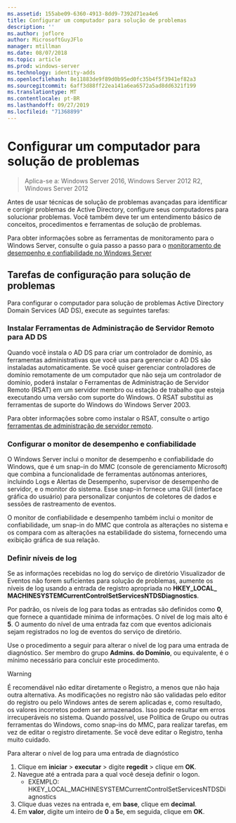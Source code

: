 ```yaml
---
ms.assetid: 155abe09-6360-4913-8dd9-7392d71ea4e6
title: Configurar um computador para solução de problemas
description: ''
ms.author: joflore
author: MicrosoftGuyJFlo
manager: mtillman
ms.date: 08/07/2018
ms.topic: article
ms.prod: windows-server
ms.technology: identity-adds
ms.openlocfilehash: 8e11883de9f89d0b95ed0fc35b4f5f3941ef82a3
ms.sourcegitcommit: 6aff3d88ff22ea141a6ea6572a5ad8dd6321f199
ms.translationtype: MT
ms.contentlocale: pt-BR
ms.lasthandoff: 09/27/2019
ms.locfileid: "71368899"
---
```

# <a name="configuring-a-computer-for-troubleshooting"></a>Configurar um computador para solução de problemas

>Aplica-se a: Windows Server 2016, Windows Server 2012 R2, Windows Server 2012

Antes de usar técnicas de solução de problemas avançadas para identificar e corrigir problemas de Active Directory, configure seus computadores para solucionar problemas. Você também deve ter um entendimento básico de conceitos, procedimentos e ferramentas de solução de problemas.

Para obter informações sobre as ferramentas de monitoramento para o Windows Server, consulte o guia passo a passo para o [monitoramento de desempenho e confiabilidade no Windows Server](https://go.microsoft.com/fwlink/?LinkId=123737)

## <a name="configuration-tasks-for-troubleshooting"></a>Tarefas de configuração para solução de problemas

Para configurar o computador para solução de problemas Active Directory Domain Services (AD DS), execute as seguintes tarefas:

### <a name="install-remote-server-administration-tools-for-ad-ds"></a>Instalar Ferramentas de Administração de Servidor Remoto para AD DS

Quando você instala o AD DS para criar um controlador de domínio, as ferramentas administrativas que você usa para gerenciar o AD DS são instaladas automaticamente. Se você quiser gerenciar controladores de domínio remotamente de um computador que não seja um controlador de domínio, poderá instalar o Ferramentas de Administração de Servidor Remoto (RSAT) em um servidor membro ou estação de trabalho que esteja executando uma versão com suporte do Windows. O RSAT substitui as ferramentas de suporte do Windows do Windows Server 2003.

Para obter informações sobre como instalar o RSAT, consulte o artigo [ferramentas de administração de servidor remoto](https://docs.microsoft.com/windows-server/remote/remote-server-administration-tools).

### <a name="configure-reliability-and-performance-monitor"></a>Configurar o monitor de desempenho e confiabilidade

O Windows Server inclui o monitor de desempenho e confiabilidade do Windows, que é um snap-in do MMC (console de gerenciamento Microsoft) que combina a funcionalidade de ferramentas autônomas anteriores, incluindo Logs e Alertas de Desempenho, supervisor de desempenho de servidor, e o monitor do sistema. Esse snap-in fornece uma GUI (interface gráfica do usuário) para personalizar conjuntos de coletores de dados e sessões de rastreamento de eventos.

O monitor de confiabilidade e desempenho também inclui o monitor de confiabilidade, um snap-in do MMC que controla as alterações no sistema e os compara com as alterações na estabilidade do sistema, fornecendo uma exibição gráfica de sua relação.

### <a name="set-logging-levels"></a>Definir níveis de log

Se as informações recebidas no log do serviço de diretório Visualizador de Eventos não forem suficientes para solução de problemas, aumente os níveis de log usando a entrada de registro apropriada no **HKEY_LOCAL_ MACHINESYSTEMCurrentControlSetServicesNTDSDiagnostics**.

Por padrão, os níveis de log para todas as entradas são definidos como **0**, que fornece a quantidade mínima de informações. O nível de log mais alto é **5**. O aumento do nível de uma entrada faz com que eventos adicionais sejam registrados no log de eventos do serviço de diretório.

Use o procedimento a seguir para alterar o nível de log para uma entrada de diagnóstico. Ser membro do grupo **Admins. do Domínio**, ou equivalente, é o mínimo necessário para concluir este procedimento.

> [!WARNING]
> É recomendável não editar diretamente o Registro, a menos que não haja outra alternativa. As modificações no registro não são validadas pelo editor do registro ou pelo Windows antes de serem aplicadas e, como resultado, os valores incorretos podem ser armazenados. Isso pode resultar em erros irrecuperáveis no sistema. Quando possível, use Política de Grupo ou outras ferramentas do Windows, como snap-ins do MMC, para realizar tarefas, em vez de editar o registro diretamente. Se você deve editar o Registro, tenha muito cuidado.
>

Para alterar o nível de log para uma entrada de diagnóstico

1. Clique em **iniciar** > **executar** > digite **regedit** > clique em **OK**.
2. Navegue até a entrada para a qual você deseja definir o logon.
   * EXEMPLO: HKEY_LOCAL_MACHINESYSTEMCurrentControlSetServicesNTDSDiagnostics
3. Clique duas vezes na entrada e, em **base**, clique em **decimal**.
4. Em **valor**, digite um inteiro de **0** a **5**e, em seguida, clique em **OK**.
